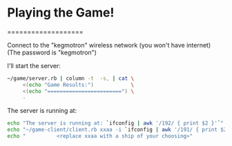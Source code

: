 # Playing the Game!
===================

Connect to the "kegmotron" wireless network (you won't have internet)
      (The password is "kegmotron")

I'll start the server:
  ```bash
  ~/game/server.rb | column -t  -s, | cat \
       <(echo "Game Results:")            \
       <(echo "========================") \
       -
  ```

The server is running at:
  ```bash
  echo "The server is running at: `ifconfig | awk '/192/ { print $2 }'`"
  echo "~/game-client/client.rb xxaa -i `ifconfig | awk '/191/ { print $2 }'`"
  echo "          <replace xxaa with a ship of your choosing>"
  ```
